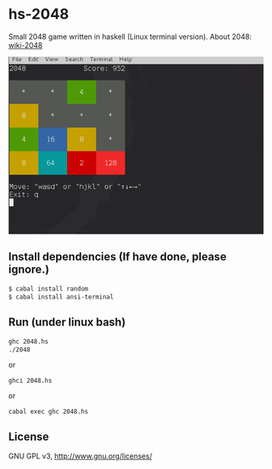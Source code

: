 hs-2048
=======

Small 2048 game written in haskell (Linux terminal version). 
About 2048: [wiki-2048](https://en.wikipedia.org/wiki/2048_%28video_game%29)

![img](Screenshot.png)


Install dependencies (If have done, please ignore.)
----------

```
$ cabal install random
$ cabal install ansi-terminal
```

Run (under linux bash)
---------

```
ghc 2048.hs
./2048
```

or

```
ghci 2048.hs
```

or

```
cabal exec ghc 2048.hs
```

License
---------

GNU GPL v3, <http://www.gnu.org/licenses/>

